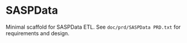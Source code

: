 # SASPData

Minimal scaffold for SASPData ETL.
See `doc/prd/SASPData PRD.txt` for requirements and design.
